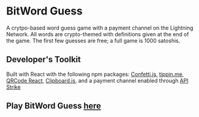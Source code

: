 # BitWord Guess
A crytpo-based word guess game with a payment channel on the Lightning Network. All words are crypto-themed with definitions given at the end of the game.  The first few guesses are free; a full game is 1000 satoshis.

## Developer's Toolkit
Built with React with the following npm packages: [Confetti.js](https://www.npmjs.com/package/confetti-js), [tippin.me](https://tippin.me/), [QRCode React](https://github.com/zpao/qrcode.react), [Clipboard.js](https://clipboardjs.com/), and a payment channel enabled through [API Strike](https://strike.acinq.co/)

## Play BitWord Guess [here](https://bitword.herokuapp.com)
